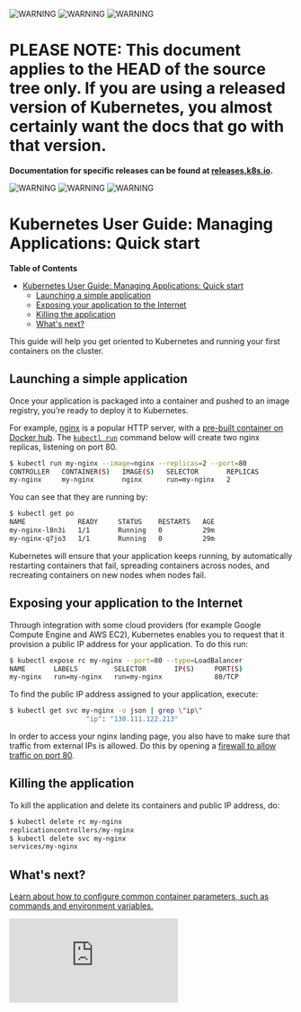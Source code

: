 <!-- BEGIN MUNGE: UNVERSIONED_WARNING -->

<!-- BEGIN STRIP_FOR_RELEASE -->

![WARNING](http://kubernetes.io/img/warning.png)
![WARNING](http://kubernetes.io/img/warning.png)
![WARNING](http://kubernetes.io/img/warning.png)

<h1>PLEASE NOTE: This document applies to the HEAD of the source
tree only. If you are using a released version of Kubernetes, you almost
certainly want the docs that go with that version.</h1>

<strong>Documentation for specific releases can be found at
[releases.k8s.io](http://releases.k8s.io).</strong>

![WARNING](http://kubernetes.io/img/warning.png)
![WARNING](http://kubernetes.io/img/warning.png)
![WARNING](http://kubernetes.io/img/warning.png)

<!-- END STRIP_FOR_RELEASE -->

<!-- END MUNGE: UNVERSIONED_WARNING -->
# Kubernetes User Guide: Managing Applications: Quick start

**Table of Contents**
<!-- BEGIN MUNGE: GENERATED_TOC -->
- [Kubernetes User Guide: Managing Applications: Quick start](#kubernetes-user-guide:-managing-applications:-quick-start)
  - [Launching a simple application](#launching-a-simple-application)
  - [Exposing your application to the Internet](#exposing-your-application-to-the-internet)
  - [Killing the application](#killing-the-application)
  - [What's next?](#whats-next)

<!-- END MUNGE: GENERATED_TOC -->

This guide will help you get oriented to Kubernetes and running your first containers on the cluster.

## Launching a simple application

Once your application is packaged into a container and pushed to an image registry, you’re ready to deploy it to Kubernetes.

For example, [nginx](http://wiki.nginx.org/Main) is a popular HTTP server, with a [pre-built container on Docker hub](https://registry.hub.docker.com/_/nginx/). The [`kubectl run`](kubectl/kubectl_run.md) command below will create two nginx replicas, listening on port 80.

```bash
$ kubectl run my-nginx --image=nginx --replicas=2 --port=80
CONTROLLER   CONTAINER(S)   IMAGE(S)   SELECTOR       REPLICAS
my-nginx     my-nginx       nginx      run=my-nginx   2
```

You can see that they are running by:
```bash
$ kubectl get po
NAME             READY     STATUS    RESTARTS   AGE
my-nginx-l8n3i   1/1       Running   0          29m
my-nginx-q7jo3   1/1       Running   0          29m
```

Kubernetes will ensure that your application keeps running, by automatically restarting containers that fail, spreading containers across nodes, and recreating containers on new nodes when nodes fail.
## Exposing your application to the Internet
Through integration with some cloud providers (for example Google Compute Engine and AWS EC2), Kubernetes enables you to request that it provision a public IP address for your application. To do this run:

```bash
$ kubectl expose rc my-nginx --port=80 --type=LoadBalancer
NAME       LABELS         SELECTOR       IP(S)     PORT(S)
my-nginx   run=my-nginx   run=my-nginx             80/TCP
```

To find the public IP address assigned to your application, execute:

```bash
$ kubectl get svc my-nginx -o json | grep \"ip\"
                   "ip": "130.111.122.213"
```

In order to access your nginx landing page, you also have to make sure that traffic from external IPs is allowed. Do this by opening a [firewall to allow traffic on port 80](../../docs/services-firewalls.md).

## Killing the application

To kill the application and delete its containers and public IP address, do:

```bash
$ kubectl delete rc my-nginx
replicationcontrollers/my-nginx
$ kubectl delete svc my-nginx
services/my-nginx
```

## What's next?

[Learn about how to configure common container parameters, such as commands and environment variables.](configuring-containers.md)


<!-- BEGIN MUNGE: GENERATED_ANALYTICS -->
[![Analytics](https://kubernetes-site.appspot.com/UA-36037335-10/GitHub/docs/user-guide/quick-start.md?pixel)]()
<!-- END MUNGE: GENERATED_ANALYTICS -->

